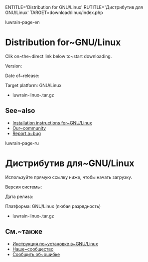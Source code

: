 
ENTITLE='Distribution for GNU/Linux'
RUTITLE='Дистрибутив для GNU/Linux'
TARGET=download/linux/index.php

luwrain-page-en

# Distribution for~GNU/Linux


Clik on~the~direct link below to~start  downloading.

Version: <?php echo lwr_version_linux();?>

Date of~release: <?php echo lwr_release_date_linux_en();?>

Target platform: GNU/Linux

* luwrain-linux-<?php echo lwr_version_linux();?>.tar.gz

## See~also

* [Installation instructions for~GNU/Linux](local:/doc/user/installation/linux/)
* [Our~community](local:/community/)
* [Report a~bug](local:/community/bugs/)

luwrain-page-ru


# Дистрибутив для~GNU/Linux

Используйте прямую ссылку ниже, чтобы начать загрузку.

Версия системы: <?php echo lwr_version_linux();?>

Дата релиза: <?php echo lwr_release_date_linux_ru();?>

Платформа: GNU/Linux (любая разрядность)

* luwrain-linux-<?php echo lwr_version_linux();?>.tar.gz

## См.~также

* [Инструкция по~установке в~GNU/Linux](local:/doc/user/installation/linux/)
* [Наше~сообщество](local:/community/)
* [Сообщить об~ошибке](local:/community/bugs/)



